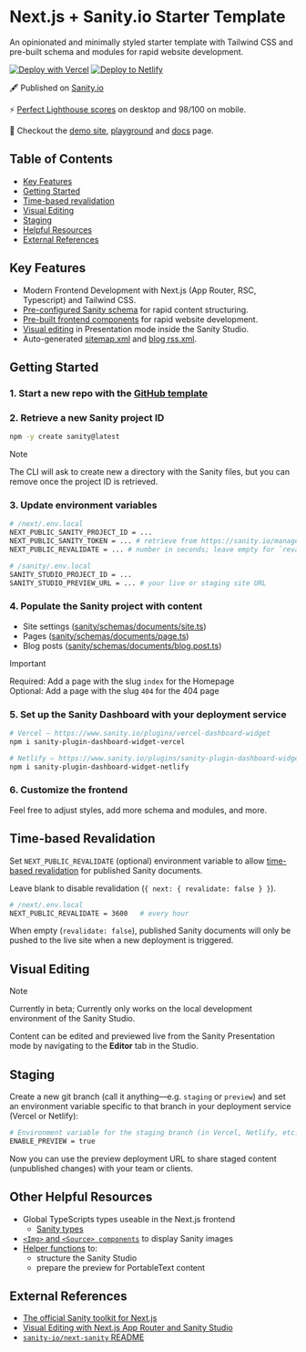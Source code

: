 # Next.js + Sanity.io Starter Template

An opinionated and minimally styled starter template with Tailwind CSS and pre-built schema and modules for rapid website development.

[![Deploy with Vercel](https://vercel.com/button)](https://vercel.com/new/clone?repository-url=https%3A%2F%2Fgithub.com%2Fnuotsu%2Fnext-sanity-template&env=NEXT_PUBLIC_SANITY_PROJECT_ID,NEXT_PUBLIC_SANITY_TOKEN)
[![Deploy to Netlify](https://www.netlify.com/img/deploy/button.svg)](https://app.netlify.com/start/deploy?repository=https://github.com/nuotsu/next-sanity-template)

🖋️ Published on [Sanity.io](https://www.sanity.io/templates/next-sanity-template)

⚡ [Perfect Lighthouse scores](https://pagespeed.web.dev/analysis/https-next-sanity-template-demo-vercel-app/df9thblp9o?form_factor=desktop) on desktop and 98/100 on mobile.

🚀 Checkout the [demo site](https://next-sanity-template-demo.vercel.app), [playground](https://next-sanity-template-demo.vercel.app/playground) and [docs](https://next-sanity-template-demo.vercel.app/docs) page.

## Table of Contents

- [Key Features](#key-features)
- [Getting Started](#getting-started)
- [Time-based revalidation](#time-based-revalidation)
- [Visual Editing](#visual-editing)
- [Staging](#staging)
- [Helpful Resources](#helpful-resources)
- [External References](#external-references)

## Key Features

- Modern Frontend Development with Next.js (App Router, RSC, Typescript) and Tailwind CSS.
- [Pre-configured Sanity schema](/sanity/schemas/index.ts) for rapid content structuring.
- [Pre-built frontend components](/next/src/ui/) for rapid website development.
- [Visual editing](#visual-editing) in Presentation mode inside the Sanity Studio.
- Auto-generated [sitemap.xml](/next/src/app/sitemap.ts) and [blog rss.xml](/next/src/app/blog/rss.xml/route.ts).

## Getting Started

### 1. Start a new repo with the [GitHub template](https://github.com/new?template_name=next-sanity-template&template_owner=nuotsu)

### 2. Retrieve a new Sanity project ID

```sh
npm -y create sanity@latest
```

> [!NOTE]
> The CLI will ask to create new a directory with the Sanity files, but you can remove once the project ID is retrieved.

### 3. Update environment variables

```sh
# /next/.env.local
NEXT_PUBLIC_SANITY_PROJECT_ID = ...
NEXT_PUBLIC_SANITY_TOKEN = ... # retrieve from https://sanity.io/manage
NEXT_PUBLIC_REVALIDATE = ... # number in seconds; leave empty for `revalidate: false`

# /sanity/.env.local
SANITY_STUDIO_PROJECT_ID = ...
SANITY_STUDIO_PREVIEW_URL = ... # your live or staging site URL
```

### 4. Populate the Sanity project with content

- Site settings ([sanity/schemas/documents/site.ts](sanity/schemas/documents/site.ts))
- Pages ([sanity/schemas/documents/page.ts](sanity/schemas/documents/page.ts))
- Blog posts ([sanity/schemas/documents/blog.post.ts](sanity/schemas/documents/blog.post.ts))

> [!IMPORTANT]
> Required: Add a page with the slug `index` for the Homepage<br>
> Optional: Add a page with the slug `404` for the 404 page

### 5. Set up the Sanity Dashboard with your deployment service

```sh
# Vercel — https://www.sanity.io/plugins/vercel-dashboard-widget
npm i sanity-plugin-dashboard-widget-vercel

# Netlify — https://www.sanity.io/plugins/sanity-plugin-dashboard-widget-netlify
npm i sanity-plugin-dashboard-widget-netlify
```

### 6. Customize the frontend

Feel free to adjust styles, add more schema and modules, and more.

## Time-based Revalidation

Set `NEXT_PUBLIC_REVALIDATE` (optional) environment variable to allow [time-based revalidation](https://nextjs.org/docs/app/building-your-application/data-fetching/fetching-caching-and-revalidating#time-based-revalidation) for published Sanity documents.

Leave blank to disable revalidation (`{ next: { revalidate: false } }`).

```sh
# /next/.env.local
NEXT_PUBLIC_REVALIDATE = 3600	# every hour
```

When empty (`revalidate: false`), published Sanity documents will only be pushed to the live site when a new deployment is triggered.

## Visual Editing

> [!NOTE]
> Currently in beta; Currently only works on the local development environment of the Sanity Studio.

Content can be edited and previewed live from the Sanity Presentation mode by navigating to the **Editor** tab in the Studio.

## Staging

Create a new git branch (call it anything—e.g. `staging` or `preview`) and set an environment variable specific to that branch in your deployment service (Vercel or Netlify):

```sh
# Environment variable for the staging branch (in Vercel, Netlify, etc.)
ENABLE_PREVIEW = true
```

Now you can use the preview deployment URL to share staged content (unpublished changes) with your team or clients.

## Other Helpful Resources

- Global TypeScripts types useable in the Next.js frontend
  - [Sanity types](/next/src/types/Sanity.d.ts)
- [`<Img>` and `<Source> components`](/next/src/ui/Img.tsx) to display Sanity images
- [Helper functions](/sanity/src/utils.ts) to:
  - structure the Sanity Studio
  - prepare the preview for PortableText content

## External References

- [The official Sanity toolkit for Next.js](https://www.sanity.io/plugins/next-sanity)
- [Visual Editing with Next.js App Router and Sanity Studio](https://www.sanity.io/guides/nextjs-app-router-live-preview)
- [`sanity-io/next-sanity` README](https://github.com/sanity-io/next-sanity#readme)
